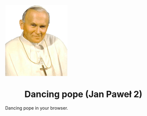<img src="public/image/dancing-pope.gif" alt="Pope JP2">

<div align="center">
    <h1>Dancing pope (Jan Paweł 2)</h1>
</div>

Dancing pope in your browser.

